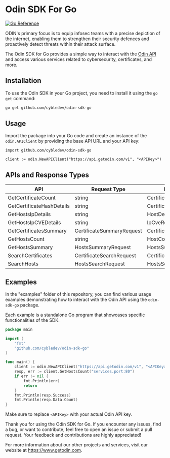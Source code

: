 # Odin SDK For Go

[![Go Reference](https://pkg.go.dev/badge/github.com/cybledev/odin-sdk-go.svg)](https://pkg.go.dev/github.com/cybledev/odin-sdk-go)

ODIN's primary focus is to equip infosec teams with a precise depiction of the internet, enabling them to strengthen their security defences and proactively detect threats within their attack surface.

The Odin SDK for Go provides a simple way to interact with the [Odin API](https://getodin.com/docs/api) and access various services related to cybersecurity, certificates, and more.

## Installation

To use the Odin SDK in your Go project, you need to install it using the `go get` command:

```bash
go get github.com/cybledev/odin-sdk-go
```

## Usage

Import the package into your Go code and create an instance of the `odin.APIClient` by providing the base API URL and your API key:
```golang
import github.com/cybledev/odin-sdk-go

client := odin.NewAPIClient("https://api.getodin.com/v1", "<APIKey>")
```

## APIs and Response Types

| API                       | Request Type              | Response Type              |
|---------------------------|---------------------------|----------------------------|
| GetCertificateCount       | string                    | CertificateCountResponse   |
| GetCertificateHashDetails | string                    | CertificateDetailsResponse |
| GetHostsIpDetails         | string                    | HostDetailsResponse        |
| GetHostsIpCVEDetails      | string                    | IpCveResponse              |
| GetCertificatesSummary    | CertificateSummaryRequest | CertificateSummaryResponse |
| GetHostsCount             | string                    | HostCountResponse          |
| GetHostsSummary           | HostsSummaryRequest       | HostsSummaryResponse       |
| SearchCertificates        | CertificateSearchRequest  | CertificateSearchResponse  |
| SearchHosts               | HostsSearchRequest        | HostsSearchResponse        |




## Examples

In the "examples" folder of this repository, you can find various usage examples demonstrating how to interact with the Odin API using the `odin-sdk-go` package.

Each example is a standalone Go program that showcases specific functionalities of the SDK.

```go
package main

import (
	"fmt"
	"github.com/cybledev/odin-sdk-go"
)

func main() {
	client := odin.NewAPIClient("https://api.getodin.com/v1", "<APIKey>")
	resp, err := client.GetHostsCount("services.port:80")
	if err != nil {
		fmt.Println(err)
		return
	}
	fmt.Println(resp.Success)
	fmt.Println(resp.Data.Count)
}
```

Make sure to replace `<APIKey>` with your actual Odin API key. 


Thank you for using the Odin SDK for Go. If you encounter any issues, find a bug, or want to contribute, feel free to open an issue or submit a pull request. Your feedback and contributions are highly appreciated!

For more information about our other projects and services, visit our website at https://www.getodin.com.